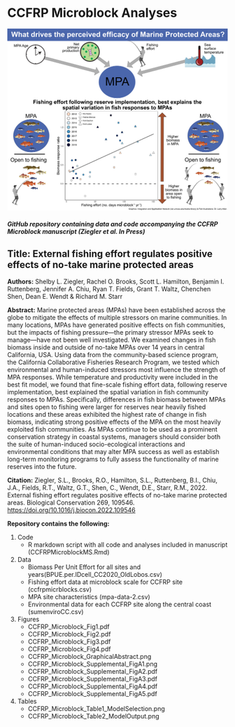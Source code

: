 # CCFRP Microblock Analyses
<img src="https://github.com/slziegler/CCFRPMicroblockAnalyses/blob/main/Figures/CCFRP_Microblock_GraphicalAbstract.png" width = "700" />

##### GitHub repository containing data and code accompanying the CCFRP Microblock manuscript (Ziegler et al. In Press)

## Title: External fishing effort regulates positive effects of no-take marine protected areas

**Authors:** Shelby L. Ziegler, Rachel O. Brooks, Scott L. Hamilton, Benjamin I. Ruttenberg, Jennifer A. Chiu, Ryan T. Fields, Grant T. Waltz, Chenchen Shen, Dean E. Wendt & Richard M. Starr

**Abstract:** Marine protected areas (MPAs) have been established across the globe to mitigate the effects of multiple stressors on marine communities. In many locations, MPAs have generated positive effects on fish communities, but the impacts of fishing pressure—the primary stressor MPAs seek to manage—have not been well investigated. We examined changes in fish biomass inside and outside of no-take MPAs over 14 years in central California, USA. Using data from the community-based science program, the California Collaborative Fisheries Research Program, we tested which environmental and human-induced stressors most influence the strength of MPA responses. While temperature and productivity were included in the best fit model, we found that fine-scale fishing effort data, following reserve implementation, best explained the spatial variation in fish community responses to MPAs. Specifically, differences in fish biomass between MPAs and sites open to fishing were larger for reserves near heavily fished locations and these areas exhibited the highest rate of change in fish biomass, indicating strong positive effects of the MPA on the most heavily exploited fish communities. As MPAs continue to be used as a prominent conservation strategy in coastal systems, managers should consider both the suite of human-induced socio-ecological interactions and environmental conditions that may alter MPA success as well as establish long-term monitoring programs to fully assess the functionality of marine reserves into the future.   

**Citation:** Ziegler, S.L., Brooks, R.O., Hamilton, S.L., Ruttenberg, B.I., Chiu, J.A., Fields, R.T., Waltz, G.T., Shen, C., Wendt, D.E., Starr, R.M., 2022. External fishing effort regulates positive effects of no-take marine protected areas. Biological Conservation 269, 109546. https://doi.org/10.1016/j.biocon.2022.109546 

**Repository contains the following:**

1. Code
   - R markdown script with all code and analyses included in manuscript (CCFRPMicroblockMS.Rmd)
2. Data
   - Biomass Per Unit Effort for all sites and years(BPUE.per.IDcell_CC2020_OldLobos.csv)
   - Fishing effort data at microblock scale for CCFRP site (ccfrpmicrblocks.csv)
   - MPA site characteristics (mpa-data-2.csv)
   - Environmental data for each CCFRP site along the central coast (sumenviroCC.csv)
3. Figures
   - CCFRP_Microblock_Fig1.pdf
   - CCFRP_Microblock_Fig2.pdf
   - CCFRP_Microblock_Fig3.pdf
   - CCFRP_Microblock_Fig4.pdf
   - CCFRP_Microblock_GraphicalAbstract.png
   - CCFRP_Microblock_Supplemental_FigA1.png
   - CCFRP_Microblock_Supplemental_FigA2.pdf
   - CCFRP_Microblock_Supplemental_FigA3.pdf
   - CCFRP_Microblock_Supplemental_FigA4.pdf
   - CCFRP_Microblock_Supplemental_FigA5.pdf
4. Tables 
   - CCFRP_Microblock_Table1_ModelSelection.png
   - CCFRP_Microblock_Table2_ModelOutput.png
